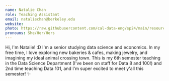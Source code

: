 ```yaml
---
name: Natalie Chan
role: Teaching Assistant
email: nataliechan@berkeley.edu
website:
photo: https://raw.githubusercontent.com/cal-data-eng/sp24/main/resources/assets/staff_pics/Natalie_Chan.png
pronouns: She/Her/Hers
---
```


Hi, I'm Natalie! :D I'm a senior studying data science and economics. In my free time, I love exploring new bakeries & cafes, making jewelry, and imagining my ideal animal crossing town. This is my 6th semester teaching in the Data Science Department (I've been on staff for Data 8 and 100!) and 2nd time teaching Data 101, and I'm super excited to meet y'all this semester! ✨
